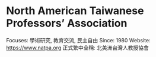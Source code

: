 # North American Taiwanese Professors’ Association

Focuses: 學術研究, 教育交流, 民主自由
Since: 1980
Website: https://www.natpa.org
正式繁中全稱: 北美洲台灣人教授協會